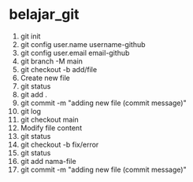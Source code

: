 # belajar_git
1. git init
2. git config user.name username-github
3. git config user.email email-github
4. git branch -M main
5. git checkout -b add/file
6. Create new file
7. git status
8. git add .
9. git commit -m "adding new file (commit message)"
10. git log
11. git checkout main
12. Modify file content
13. git status
14. git checkout -b fix/error
15. git status
16. git add nama-file
17. git commit -m "adding new file (commit message)"